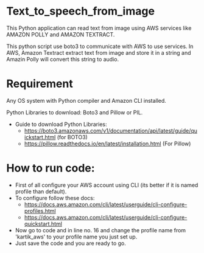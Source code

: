 # Text_to_speech_from_image
This Python application can read text from image using AWS services like AMAZON POLLY and AMAZON TEXTRACT.


This python script use boto3 to communicate with AWS to use services. In AWS, Amazon Textract extract text from image and store it in a string and 
Amazin Polly will convert this string to audio.

# Requirement
Any OS system with Python compiler and Amazon CLI installed.

Python Libraries to download: Boto3 and Pillow or PIL.

* Guide to download Python Libraries:
   * https://boto3.amazonaws.com/v1/documentation/api/latest/guide/quickstart.html  (for BOTO3)
   * https://pillow.readthedocs.io/en/latest/installation.html (For Pillow)

# How to run code:
 * First of all configure your AWS account using CLI (its better if it is named profile than default). 
 * To configure follow these docs: 
      * https://docs.aws.amazon.com/cli/latest/userguide/cli-configure-profiles.html
      * https://docs.aws.amazon.com/cli/latest/userguide/cli-configure-quickstart.html
 * Now go to code and in line no. 16 and change the profile name from 'kartik_aws' to your profile name you just set up.
 * Just save the code and you are ready to go.
